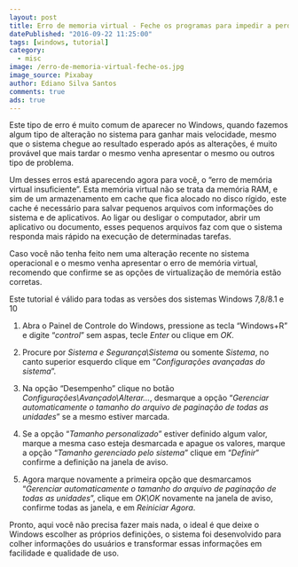 ```yaml
---
layout: post
title: Erro de memoria virtual - Feche os programas para impedir a perda de informações
datePublished: "2016-09-22 11:25:00"
tags: [windows, tutorial]
category:
  - misc
image: /erro-de-memoria-virtual-feche-os.jpg
image_source: Pixabay
author: Ediano Silva Santos
comments: true
ads: true
---
```


Este tipo de erro é muito comum de aparecer no Windows, quando fazemos algum tipo de alteração no sistema para ganhar mais velocidade, mesmo que o sistema chegue ao resultado esperado após as alterações, é muito provável que mais tardar o mesmo venha apresentar o mesmo ou outros tipo de problema.

Um desses erros está aparecendo agora para você, o “erro de memória virtual insuficiente”. Esta memória virtual não se trata da memória RAM, e sim de um armazenamento em cache que fica alocado no disco rígido, este cache é necessário para salvar pequenos arquivos com informações do sistema e de aplicativos. Ao ligar ou desligar o computador, abrir um aplicativo ou documento, esses pequenos arquivos faz com que o sistema responda mais rápido na execução de determinadas tarefas.

Caso você não tenha feito nem uma alteração recente no sistema operacional e o mesmo venha apresentar o erro de memória virtual, recomendo que confirme se as opções de virtualização de memória estão corretas.

Este tutorial é válido para todas as versões dos sistemas Windows 7,8/8.1 e 10

1. Abra o Painel de Controle do Windows, pressione as tecla  “Windows+R” e digite “*control*” sem aspas, tecle *Enter* ou clique em *OK*.

2. Procure por *Sistema e Segurança\Sistema* ou somente *Sistema*, no canto superior esquerdo clique em “*Configurações avançadas do sistema*”.

3. Na opção “Desempenho” clique no botão *Configurações\Avançado\Alterar...*, desmarque a opção “*Gerenciar automaticamente o tamanho do arquivo de paginação de todas as unidades*” se a mesmo estiver marcada.

4. Se a opção “*Tamanho personalizado*” estiver definido algum valor, marque a mesma caso esteja desmarcada e apague os valores, marque a opção “*Tamanho gerenciado pelo sistema*” clique em “*Definir*” confirme a definição na janela de aviso.

5. Agora marque novamente a primeira opção que desmarcamos “*Gerenciar automaticamente o tamanho do arquivo de paginação de todas as unidades*”, clique em *OK\OK* novamente na janela de aviso, confirme todas as janela, e em *Reiniciar Agora*.

Pronto, aqui você não precisa fazer mais nada, o ideal é que deixe o Windows escolher as próprios definições, o sistema foi desenvolvido para colher informações do usuários e transformar essas informações em facilidade e qualidade de uso.
